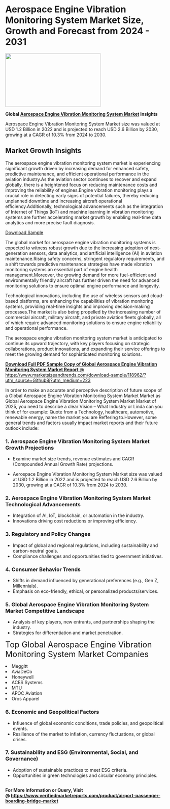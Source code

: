 <H1>Aerospace Engine Vibration Monitoring System Market Size, Growth and Forecast from 2024 - 2031</H1><img class="aligncenter size-medium wp-image-584254" src="https://thirdeyenews.in/wp-content/uploads/2024/09/Global-Market-Research-300x168.jpeg" alt="" width="300" height="168" /><p><strong>Global&nbsp;<a href="https://www.marketsizeandtrends.com/download-sample/118962/?utm_source=Github8j?utm_medium=223">Aerospace Engine Vibration Monitoring System Market</a> Insights</strong></p><p>Aerospace Engine Vibration Monitoring System Market size was valued at USD 1.2 Billion in 2022 and is projected to reach USD 2.6 Billion by 2030, growing at a CAGR of 10.3% from 2024 to 2030.</p><p><h2>Market Growth Insights</h2> <p>The aerospace engine vibration monitoring system market is experiencing significant growth driven by increasing demand for enhanced safety, predictive maintenance, and efficient operational performance in the aviation industry.As the aviation sector continues to recover and expand globally, there is a heightened focus on reducing maintenance costs and improving the reliability of engines.Engine vibration monitoring plays a crucial role in detecting early signs of potential failures, thereby reducing unplanned downtime and increasing aircraft operational efficiency.Additionally, technological advancements such as the integration of Internet of Things (IoT) and machine learning in vibration monitoring systems are further accelerating market growth by enabling real-time data analytics and more precise fault diagnosis.</p> <p><a href="#">Download Sample</a></p> <p>The global market for aerospace engine vibration monitoring systems is expected to witness robust growth due to the increasing adoption of next-generation sensors, data analytics, and artificial intelligence (AI) in aviation maintenance.Rising safety concerns, stringent regulatory requirements, and a shift towards predictive maintenance strategies have made vibration monitoring systems an essential part of engine health management.Moreover, the growing demand for more fuel-efficient and environmentally friendly aircraft has further driven the need for advanced monitoring solutions to ensure optimal engine performance and longevity.</p> <p>Technological innovations, including the use of wireless sensors and cloud-based platforms, are enhancing the capabilities of vibration monitoring systems, providing real-time insights and improving decision-making processes.The market is also being propelled by the increasing number of commercial aircraft, military aircraft, and private aviation fleets globally, all of which require advanced monitoring solutions to ensure engine reliability and operational performance.</p> <p>The aerospace engine vibration monitoring system market is anticipated to continue its upward trajectory, with key players focusing on strategic collaborations, product innovations, and expanding their service offerings to meet the growing demand for sophisticated monitoring solutions.</p> <p><a href="#"></p><p><span class=""><strong>Download Full PDF Sample Copy of Global Aerospace Engine Vibration Monitoring System Market Report</strong> @ <a href="https://www.marketsizeandtrends.com/download-sample/118962/?utm_source=Github8j?utm_medium=223" target="_blank">https://www.marketsizeandtrends.com/download-sample/118962/?utm_source=Github8j?utm_medium=223</a></span></p><p>In order to make an accurate and perceptive description of future scope of a Global&nbsp;Aerospace Engine Vibration Monitoring System Market Market as Global&nbsp;Aerospace Engine Vibration Monitoring System Market Market of 2025, you need to describe a clear Vision &ndash; What Industry or Linda can you think of for example: Quote from a Technology, healthcare, automotive, renewable energy, name the market you are Reffering to.However, some general trends and factors usually impact market reports and their future outlook include:</p><h3>1.&nbsp;<strong>Aerospace Engine Vibration Monitoring System Market Growth Projections</strong></h3><ul><li>Examine market size trends, revenue estimates and CAGR (Compounded Annual Growth Rate) projections.</li><li><p>Aerospace Engine Vibration Monitoring System Market size was valued at USD 1.2 Billion in 2022 and is projected to reach USD 2.6 Billion by 2030, growing at a CAGR of 10.3% from 2024 to 2030.</p></li></ul><h3>2.&nbsp;<strong>Aerospace Engine Vibration Monitoring System Market Technological Advancements</strong></h3><ul><li>Integration of AI, IoT, blockchain, or automation in the industry.</li><li>Innovations driving cost reductions or improving efficiency.</li></ul><h3>3.&nbsp;<strong>Regulatory and Policy Changes</strong></h3><ul><li>Impact of global and regional regulations, including sustainability and carbon-neutral goals.</li><li>Compliance challenges and opportunities tied to government initiatives.</li></ul><h3>4.&nbsp;<strong>Consumer Behavior Trends</strong></h3><ul><li>Shifts in demand influenced by generational preferences (e.g., Gen Z, Millennials).</li><li>Emphasis on eco-friendly, ethical, or personalized products/services.</li></ul><h3>5.&nbsp;<strong>Global Aerospace Engine Vibration Monitoring System Market Competitive Landscape</strong></h3><ul><li>Analysis of key players, new entrants, and partnerships shaping the industry.</li><li>Strategies for differentiation and market penetration.</li></ul><p data-pm-slice="1 1 []"><span style="color: inherit; font-family: inherit; font-size: 25px;">Top Global Aerospace Engine Vibration Monitoring System Market Companies</span></p><div class="" data-test-id=""><p><li>Meggitt</li><li> AviaDeCo</li><li> Honeywell</li><li> ACES Systems</li><li> MTU</li><li> APOC Aviation</li><li> Oros Apparel</li></p></div><h3>6.&nbsp;<strong>Economic and Geopolitical Factors</strong></h3><ul><li>Influence of global economic conditions, trade policies, and geopolitical events.</li><li>Resilience of the market to inflation, currency fluctuations, or global crises.</li></ul><h3>7.&nbsp;<strong>Sustainability and ESG (Environmental, Social, and Governance)</strong></h3><ul><li>Adoption of sustainable practices to meet ESG criteria.</li><li>Opportunities in green technologies and circular economy principles.</li></ul><h2><strong style="font-size: 14px;">For More Information or Query, Visit @&nbsp;</strong><a style="background-color: #ffffff; font-size: 14px;" href="https://www.marketsizeandtrends.com/report/aerospace-engine-vibration-monitoring-system-market/" target="_blank">https://www.verifiedmarketreports.com/product/airport-passenger-boarding-bridge-market</a></h2>